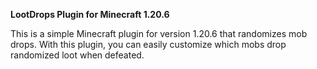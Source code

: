 **LootDrops Plugin for Minecraft 1.20.6**

This is a simple Minecraft plugin for version 1.20.6 that randomizes mob drops. With this plugin, you can easily customize which mobs drop randomized loot when defeated.
